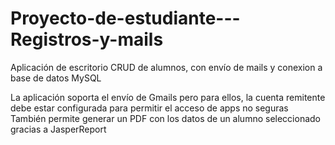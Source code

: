 # Proyecto-de-estudiante---Registros-y-mails
Aplicación de escritorio CRUD de alumnos, con envío de mails y conexion a base de datos MySQL  

La aplicación soporta el envío de Gmails pero para ellos, la cuenta remitente debe estar configurada para permitir el acceso de apps no seguras  
También permite generar un PDF con los datos de un alumno seleccionado gracias a JasperReport
